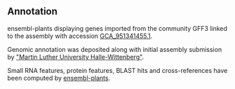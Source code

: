 **Annotation**
----------

ensembl-plants displaying genes imported from the community GFF3 linked to the assembly with accession [GCA\_951341455.1](http://www.ebi.ac.uk/ena/data/view/GCA_951341455.1).

Genomic annotation was deposited along with initial assembly submission by ["Martin Luther University Halle-Wittenberg"](https://www.uni-halle.de/?lang=en).

Small RNA features, protein features, BLAST hits and cross-references have been
computed by [ensembl-plants](https://plants.ensembl.org/info/genome/annotation/index.html).
